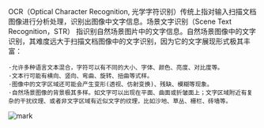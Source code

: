 
OCR（Optical Character Recognition, 光学字符识别）传统上指对输入扫描文档图像进行分析处理，识别出图像中文字信息。场景文字识别（Scene Text Recognition，STR） 指识别自然场景图片中的文字信息。自然场景图像中的文字识别，其难度远大于扫描文档图像中的文字识别，因为它的文字展现形式极其丰富：

```text
·允许多种语言文本混合，字符可以有不同的大小、字体、颜色、亮度、对比度等。
·文本行可能有横向、竖向、弯曲、旋转、扭曲等式样。
·图像中的文字区域还可能会产生变形(透视、仿射变换)、残缺、模糊等现象。
·自然场景图像的背景极其多样。如文字可以出现在平面、曲面或折皱面上；文字区域附近有复杂的干扰纹理、或者非文字区域有近似文字的纹理，比如沙地、草丛、栅栏、砖墙等。
```


![mark](http://images.iterate.site/blog/image/20190905/0mQwswl03aEY.png?imageslim)
